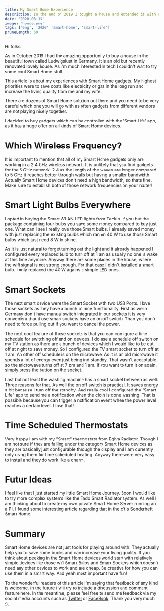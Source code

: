 ```yaml
---
title: My Smart Home Experience
description: In the end of 2019 I bought a house and extended it with a lot cool and cost saving smart home devices/
date: '2020-03-15'
image: 'house.png'
tags: ['eng', '2020' 'smart-home', 'smart-life']
pruneLength: 50
---
```


Hi folks.

As in October 2019 I had the amazing opportunity to buy a house in the beautiful town called Ludwigslust in Germany. It is an old but recently renovated lovely house. As I'm much interested in tech I couldn't wait to try some cool Smart Home stuff.

This article is about my experiences with Smart Home gadgets. My highest priorities were to save costs like electricity or gas in the long run and increase the living quality from me and my wife.

There are dozens of Smart Home solution out there and you need to be very careful which one you will go with as often gadgets from different vendors are not playing nicely together.

I decided to buy gadgets which can be controlled with the 'Smart Life' app, as it has a huge offer on all kinds of Smart Home devices.

# Which Wireless Frequency?
It is important to mention that all of my Smart Home gadgets only are working in a 2.4 GHz wireless network. It is unlikely that you find gadgets for the 5 GHz network. 2.4 as the length of the waves are longer compared to 5 GHz it reaches better through walls but having a smaller bandwidth. Actually Smart Home devices don't need a high bandwidth, so thats fine. Make sure to establish both of those network frequencies on your router!

# Smart Light Bulbs Everywhere
I opted in buying the Smart WLAN LED lights from Teckin. If you but the package containing four bulbs you save some money compared to buy just one. What can I see I really love those Smart bulbs. I already saved money with just replacing the existing bulbs which ran on 40 W to use those Smart bulbs which just need 8 W to shine.

As it is just natural to forget turning out the light and it already happened I configured every replaced bulb to turn off at 1 am as usually no one is wake at this time anymore. Anyway there are some places in the house, where the wifi signal is not strong enough. For that case I didn't installed a smart bulb. I only replaced the 40 W agains a simple LED ones.

# Smart Sockets
The next smart device were the Smart Socket with two USB Ports. I love those sockets as they have a bunch of nice functionality. First as we in Germany don't have manual switch integrated in our sockets it is very convenient that those smart sockets have an on off switch. Than you don't need to force pulling out if you want to cancel the power.

The next cool feature of those sockets is that you can configure a time schedule for switching off and on devices. I do use a schedule off switch on my TV station as there are a bunch of devices which I would like to be cut off at night to save money. So I configured the TV smart socket to turn off at 1 am. An other off schedule is on the microwave. As it is an old microwave it spends a lot of energy even just being ind standby. That wasn't acceptable so the microwave turns off at 7 pm and 1 am. If you want to turn it on again, simply press the button on the socket.

Last but not least the washing machine has a smart socket between as well. Three reasons for that. As well the on off switch is practical. It saves energy a bit because I turn off the standby. And really cool I configured the "Smart Life" app to send me a notification when the cloth is done washing. That is possible because you can trigger a notification event when the power level reaches a certain level. I love that!

# Time Scheduled Thermostats
Very happy I am with my "Smart" thermostats from Eqiva Radiator. Though I am not sure if they are falling under the category Smart Home devices as they are basically just configurable through the display and I am currently only using them for time scheduled heating. Anyway there were very easy to install and they do work like a charm.

# Futur Ideas
I feel like that I just started my little Smart Home Journey. Soon I would like to try more complex systems like the Tado Smart Radiator system. As well I am thinking about to create my own private Smart Home Server running an a PI. I found some interesting article regarding that in the c't's Sonderheft Smart Home.

# Summary

Smart Home devices are not just tools for playing around with. They actually help you to save some bucks and can increase your living quality. If you think about peeking in the Smart Home devices world start with relatively simple devices like those wifi Smart Bulbs and Smart Sockets which doesn't need any other devices to work and are cheap. Be creative for how you can use them in a smart way. And yeah most important have fun!

To the wonderful readers of this article I'm saying that feedback of any kind is welcome. In the future I will try to include a discussion and comment feature here. In the meantime, please feel free to send me feedback via my social media accounts such as [Twitter](https://twitter.com/MartinMueller_) or [FaceBook](https://www.facebook.com/martin.muller.10485). Thank you very much :).